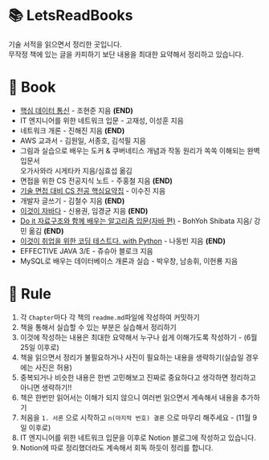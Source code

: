# 📚 LetsReadBooks

기술 서적을 읽으면서 정리한 곳입니다.  
무작정 책에 있는 글을 카피하기 보단 내용을 최대한 요약해서 정리하고 있습니다.

# 📗 Book

- <a href="https://github.com/ohyuchan123/LetsReadBooks/tree/master/%ED%95%B5%EC%8B%AC%20%EB%8D%B0%EC%9D%B4%ED%84%B0%20%ED%86%B5%EC%8B%A0#-ubiquitous-%EC%8B%9C%EB%8C%80%EB%A5%BC-%ED%96%A5%ED%95%9C-%EB%8D%B0%EC%9D%B4%ED%84%B0-%ED%86%B5%EC%8B%A0">핵심 데이터 통신</a> - 조현준 지음 **(END)**
- IT 엔지니어를 위한 네트워크 입문 - 고재성, 이성훈 지음
- 네트워크 개론 - 진해진 지음 **(END)**
- AWS 교과서 - 김원일, 서종호, 김석필 지음
- 그림과 실습으로 배우는 도커 & 쿠버네티스 개념과 작동 원리가 쏙쏙 이해되는 완벽 입문서  
오가사와라 시게타카 지음/심효섭 옮김
- 면접을 위한 CS 전공지식 노트 - 주홍철 지음 **(END)**
- <a href="">기술 면접 대비 CS 전공 핵심요약집</a> - 이수진 지음
- 개발자 글쓰기 - 김철수 지음 **(END)**
- <a href="https://github.com/ohyuchan123/This-is-Java#this-is-java">이것이 자바다</a> - 신용권, 임경균 지음 **(END)**
- <a href="https://github.com/ohyuchan123/LetsReadBooks/tree/master/%EC%9E%90%EB%A3%8C%EA%B5%AC%EC%A1%B0%EC%99%80%20%ED%95%A8%EA%BB%98%20%EB%B0%B0%EC%9A%B0%EB%8A%94%20%EC%95%8C%EA%B3%A0%EB%A6%AC%EC%A6%98%20%EC%9E%85%EB%AC%B8#1-%EC%84%9C%EB%A1%A0">Do it 자료구조와 함께 배우는 알고리즘 입문(자바 편)</a> - BohYoh Shibata 지음/ 강민 옮김 **(END)**
- <a href="https://github.com/ohyuchan123/LetsReadBooks/tree/master/%EC%9D%B4%EA%B2%83%EC%9D%B4%20%EC%B7%A8%EC%97%85%EC%9D%84%20%EC%9C%84%ED%95%9C%20%EC%BD%94%EB%94%A9%20%ED%85%8C%EC%8A%A4%ED%8A%B8%EB%8B%A4#%EC%9D%B4%EA%B2%83%EC%9D%B4-%EC%B7%A8%EC%97%85%EC%9D%84-%EC%9C%84%ED%95%9C-%EC%BD%94%EB%94%A9-%ED%85%8C%EC%8A%A4%ED%8A%B8%EB%8B%A4-with-python">이것이 취업을 위한 코딩 테스트다. with Python</a> - 나동빈 지음 **(END)**
- EFFECTIVE JAVA 3/E - 쥬슈아 블로크 지음
- MySQL로 배우는 데이터베이스 개론과 실습 - 박우창, 남송휘, 이헌룡 지음

# 📝 Rule

1. 각 `Chapter`마다 각 책의 `readme.md`파일에 작성하여 커밋하기
2. 책을 통해서 실습할 수 있는 부분은 실습해서 정리하기
3. 이것에 작성하는 내용은 최대한 요약해서 누구나 쉽게 이해가도록 작성하기 - (6월 25일 이후로)
4. 책을 읽으면서 정리가 불필요하거나 사진이 필요하는 내용을 생략하기(실습일 경우에는 사진은 허용)
5. 중복되거나 비슷한 내용은 한번 고민해보고 진짜로 중요하다고 생각하면 정리하고 아니면 생략하기!!
6. 책은 한번만 읽어서는 이해가 되지 않으니 여러번 읽으면서 계속해서 내용을 추가하기
7. 처음을 `1. 서론` 으로 시작하고 `n(마지막 번호) 결론` 으로 마무리 해주세요 - (11월 9일 이후로)
8. IT 엔지니어를 위한 네트워크 입문을 이후로 Notion 블로그에 작성하고 있습니다.
9. Notion에 따로 정리했더라도 계속해서 회독 하듯이 정리를 합니다.
